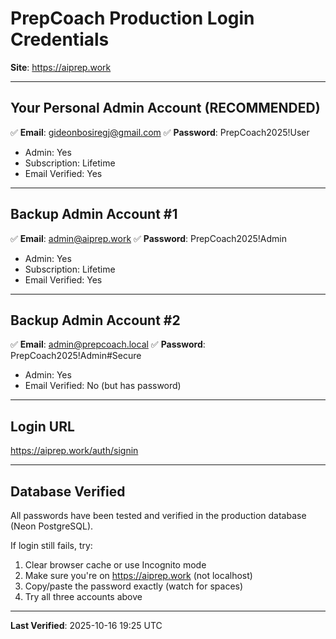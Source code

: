 # PrepCoach Production Login Credentials
**Site**: https://aiprep.work

---

## Your Personal Admin Account (RECOMMENDED)
✅ **Email**: gideonbosiregj@gmail.com
✅ **Password**: PrepCoach2025!User
- Admin: Yes
- Subscription: Lifetime
- Email Verified: Yes

---

## Backup Admin Account #1
✅ **Email**: admin@aiprep.work
✅ **Password**: PrepCoach2025!Admin
- Admin: Yes
- Subscription: Lifetime
- Email Verified: Yes

---

## Backup Admin Account #2
✅ **Email**: admin@prepcoach.local
✅ **Password**: PrepCoach2025!Admin#Secure
- Admin: Yes
- Email Verified: No (but has password)

---

## Login URL
https://aiprep.work/auth/signin

---

## Database Verified
All passwords have been tested and verified in the production database (Neon PostgreSQL).

If login still fails, try:
1. Clear browser cache or use Incognito mode
2. Make sure you're on https://aiprep.work (not localhost)
3. Copy/paste the password exactly (watch for spaces)
4. Try all three accounts above

---

**Last Verified**: 2025-10-16 19:25 UTC
